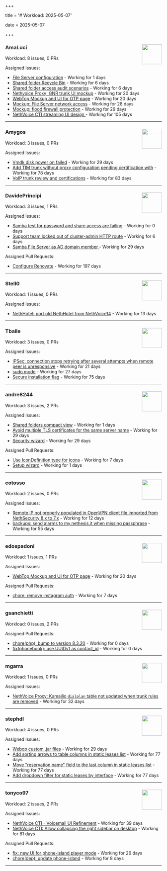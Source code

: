 +++

title = '# Workload: 2025-05-07'

date = 2025-05-07

+++

### AmaLuci <img src='https://avatars.githubusercontent.com/u/166636295?v=4&s=64' width='64' height='64' style='float:right;' /> ###
Workload: 8 issues, 0 PRs


Assigned Issues:
- [File Server configuration](https://github.com/NethServer/dev/issues/7438) - Working for 1 days
- [Shared folder Recycle Bin](https://github.com/NethServer/dev/issues/7435) - Working for 6 days
- [Shared folder access audit scenarios](https://github.com/NethServer/dev/issues/7434) - Working for 6 days
- [Nethvoice Proxy: GNR trunk UI mockup](https://github.com/NethServer/dev/issues/7411) - Working for 20 days
- [WebTop Mockup and UI for OTP page](https://github.com/NethServer/dev/issues/7410) - Working for 20 days
- [Mockup: File Server network access](https://github.com/NethServer/dev/issues/7389) - Working for 28 days
- [Mockup: flood firewall protection](https://github.com/NethServer/nethsecurity/issues/1160) - Working for 29 days
- [NethVoice CTI streaming UI design ](https://github.com/NethServer/dev/issues/7272) - Working for 105 days
---

### Amygos <img src='https://avatars.githubusercontent.com/u/510232?v=4&s=64' width='64' height='64' style='float:right;' /> ###
Workload: 3 issues, 0 PRs


Assigned Issues:
- [Vmdk disk power on failed](https://github.com/NethServer/dev/issues/7380) - Working for 29 days
- [Add TIM trunk without proxy configuration pending certification with](https://github.com/NethServer/dev/issues/7321) - Working for 78 days
- [VoIP trunk review and certifications](https://github.com/NethServer/dev/issues/7310) - Working for 83 days
---

### DavidePrincipi <img src='https://avatars.githubusercontent.com/u/2920838?v=4&s=64' width='64' height='64' style='float:right;' /> ###
Workload: 3 issues, 1 PRs


Assigned Issues:
- [Samba test for password and share access are failing](https://github.com/NethServer/dev/issues/7443) - Working for 0 days
- [Support team locked out of cluster-admin HTTP route](https://github.com/NethServer/dev/issues/7436) - Working for 6 days
- [Samba File Server as AD domain member ](https://github.com/NethServer/dev/issues/7384) - Working for 29 days

Assigned Pull Requests:
- [Configure Renovate](https://github.com/NethServer/ns8-passbolt/pull/1) - Working for 197 days
---

### Stell0 <img src='https://avatars.githubusercontent.com/u/4547897?v=4&s=64' width='64' height='64' style='float:right;' /> ###
Workload: 1 issues, 0 PRs


Assigned Issues:
- [NethHotel: port old NethHotel from NethVoice14](https://github.com/NethServer/dev/issues/7425) - Working for 13 days
---

### Tbaile <img src='https://avatars.githubusercontent.com/u/8052641?v=4&s=64' width='64' height='64' style='float:right;' /> ###
Workload: 3 issues, 0 PRs


Assigned Issues:
- [IPSec: connection stops retrying after several attempts when remote peer is unresponsive](https://github.com/NethServer/nethsecurity/issues/1179) - Working for 21 days
- [sudo mode](https://github.com/NethServer/nethsecurity/issues/1164) - Working for 27 days
- [Secure installation flag](https://github.com/NethServer/nethsecurity/issues/1088) - Working for 75 days
---

### andre8244 <img src='https://avatars.githubusercontent.com/u/4612169?v=4&s=64' width='64' height='64' style='float:right;' /> ###
Workload: 3 issues, 2 PRs


Assigned Issues:
- [Shared folders compact view](https://github.com/NethServer/dev/issues/7439) - Working for 1 days
- [Avoid multiple TLS certificates for the same server name](https://github.com/NethServer/dev/issues/7383) - Working for 29 days
- [Security wizard](https://github.com/NethServer/nethsecurity/issues/1157) - Working for 29 days

Assigned Pull Requests:
- [Use IconDefinition type for icons](https://github.com/nethesis/vue-components/pull/84) - Working for 7 days
- [Setup wizard](https://github.com/NethServer/nethsecurity-ui/pull/539) - Working for 1 days
---

### cotosso <img src='https://avatars.githubusercontent.com/u/7226896?v=4&s=64' width='64' height='64' style='float:right;' /> ###
Workload: 2 issues, 0 PRs


Assigned Issues:
- [Remote IP not properly populated in OpenVPN client file imported from NethSecurity 8.x to 7.x](https://github.com/NethServer/nethsecurity/issues/1188) - Working for 12 days
- [backups: send alarms to my.nethesis.it when missing passphrase](https://github.com/NethServer/nethsecurity/issues/1119) - Working for 55 days
---

### edospadoni <img src='https://avatars.githubusercontent.com/u/6152486?v=4&s=64' width='64' height='64' style='float:right;' /> ###
Workload: 1 issues, 1 PRs


Assigned Issues:
- [WebTop Mockup and UI for OTP page](https://github.com/NethServer/dev/issues/7410) - Working for 20 days

Assigned Pull Requests:
- [chore: remove instagram auth](https://github.com/nethesis/icaro/pull/198) - Working for 7 days
---

### gsanchietti <img src='https://avatars.githubusercontent.com/u/804596?v=4&s=64' width='64' height='64' style='float:right;' /> ###
Workload: 0 issues, 2 PRs


Assigned Pull Requests:
- [chore(php): bump to version 8.3.20](https://github.com/NethServer/ns8-webtop/pull/120) - Working for 0 days
- [fix(phonebook): use UUIDv1 as contact_id](https://github.com/NethServer/ns8-webtop/pull/119) - Working for 0 days
---

### mgarra <img src='https://avatars.githubusercontent.com/u/175953247?v=4&s=64' width='64' height='64' style='float:right;' /> ###
Workload: 1 issues, 0 PRs


Assigned Issues:
- [NethVoice Proxy: Kamailio `dialplan` table not updated when trunk rules are removed](https://github.com/NethServer/dev/issues/7379) - Working for 32 days
---

### stephdl <img src='https://avatars.githubusercontent.com/u/3164851?v=4&s=64' width='64' height='64' style='float:right;' /> ###
Workload: 4 issues, 0 PRs


Assigned Issues:
- [Webop custom .jar files](https://github.com/NethServer/dev/issues/7381) - Working for 29 days
- [Add sorting arrows to table columns in static leases list](https://github.com/NethServer/nethsecurity/issues/1087) - Working for 77 days
- [Move "reservation name" field to the last column in static leases list](https://github.com/NethServer/nethsecurity/issues/1086) - Working for 77 days
- [Add dropdown filter for static leases by interface](https://github.com/NethServer/nethsecurity/issues/1085) - Working for 77 days
---

### tonyco97 <img src='https://avatars.githubusercontent.com/u/36625268?v=4&s=64' width='64' height='64' style='float:right;' /> ###
Workload: 2 issues, 2 PRs


Assigned Issues:
- [NethVoice CTI - Voicemail UI Refinement](https://github.com/NethServer/dev/issues/7368) - Working for 39 days
- [NethVoice CTI: Allow collapsing the right sidebar on desktop](https://github.com/NethServer/dev/issues/7317) - Working for 81 days

Assigned Pull Requests:
- [fix: new UI for phone-island player mode](https://github.com/nethesis/phone-island/pull/93) - Working for 26 days
- [chore(dep): update phone-island](https://github.com/NethServer/nethlink/pull/62) - Working for 8 days
---

